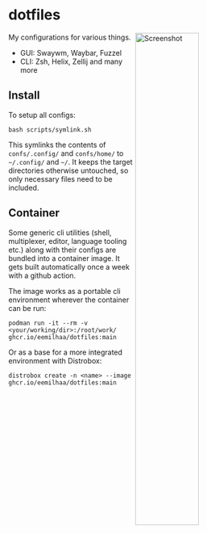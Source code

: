 # dotfiles

<img align="right" width="50%" src="https://github.com/eemilhaa/dotfiles/assets/70660230/5b841ae4-99cd-4db7-912c-fc134d323d63" alt="Screenshot">

My configurations for various things.
- GUI: Swaywm, Waybar, Fuzzel
- CLI: Zsh, Helix, Zellij and many more

## Install
To setup all configs:
```console
bash scripts/symlink.sh
```
This symlinks the contents of `confs/.config/` and `confs/home/` to `~/.config/` and `~/`.
It keeps the target directories otherwise untouched, so only necessary files need to be included.

## Container
Some generic cli utilities
(shell, multiplexer, editor, language tooling etc.)
along with their configs are bundled into a container image.
It gets built automatically once a week with a github action.

The image works as a portable cli environment wherever the container can be run:
```console
podman run -it --rm -v <your/working/dir>:/root/work/ ghcr.io/eemilhaa/dotfiles:main
```

Or as a base for a more integrated environment with Distrobox:
```console
distrobox create -n <name> --image ghcr.io/eemilhaa/dotfiles:main
```
